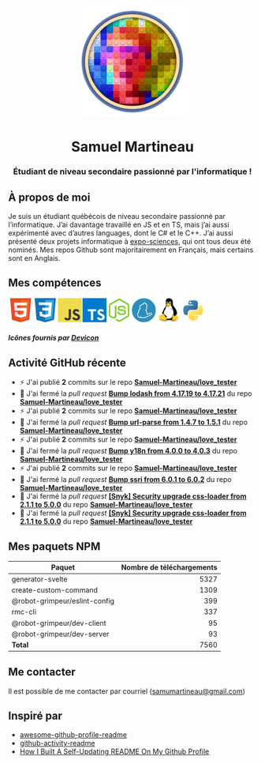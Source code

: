 <div align="middle">
  <img height="225" alt="avatar" src="https://raw.githubusercontent.com/Samuel-Martineau/Samuel-Martineau/master/avatar.png">
  <h1>Samuel Martineau</h1>
  <h3>Étudiant de niveau secondaire passionné par l'informatique !</h3>
</div>

## À propos de moi

Je suis un étudiant québécois de niveau secondaire passionné par l’informatique. J’ai davantage travaillé en JS et en TS, mais j’ai aussi expérimenté avec d’autres languages, dont le C# et le C++. J’ai aussi présenté deux projets informatique à [expo-sciences](https://technoscience.ca/programmes/expo-sciences/), qui ont tous deux été nominés. Mes repos Github sont majoritairement en Français, mais certains sont en Anglais.

## Mes compétences

<img alt="HTML5" src="https://raw.githubusercontent.com/devicons/devicon/master/icons/html5/html5-original.svg" width="50" title="HTML5" /><img alt="CSS3" src="https://raw.githubusercontent.com/devicons/devicon/master/icons/css3/css3-original.svg" width="50" title="CSS3" /><img alt="JavaScript" src="https://raw.githubusercontent.com/devicons/devicon/master/icons/javascript/javascript-original.svg" width="50" title="JavaScript" /><img alt="TypeScript" src="https://raw.githubusercontent.com/devicons/devicon/master/icons/typescript/typescript-original.svg" width="50" title="TypeScript" /><img alt="NodeJS" src="https://raw.githubusercontent.com/devicons/devicon/master/icons/nodejs/nodejs-original.svg" width="50" title="NodeJS" /><img alt="Yarn" src="https://raw.githubusercontent.com/devicons/devicon/master/icons/yarn/yarn-original.svg" width="50" title="Yarn" /><img alt="Linux" src="https://raw.githubusercontent.com/devicons/devicon/master/icons/linux/linux-original.svg" width="50" title="Linux" /><img alt="Python" src="https://raw.githubusercontent.com/devicons/devicon/master/icons/python/python-original.svg" width="50" title="Python" />

##### Icônes fournis par [Devicon](https://konpa.github.io/devicon/)

## Activité GitHub récente

- ⚡ J&#x27;ai publié **2** commits sur le repo [**Samuel-Martineau/love_tester**](https://github.com/Samuel-Martineau/love_tester)
- 🚫 J&#x27;ai fermé la _pull request_ [**Bump lodash from 4.17.19 to 4.17.21**](https://github.com/Samuel-Martineau/love_tester/pull/24) du repo [**Samuel-Martineau/love_tester**](https://github.com/Samuel-Martineau/love_tester)
- ⚡ J&#x27;ai publié **2** commits sur le repo [**Samuel-Martineau/love_tester**](https://github.com/Samuel-Martineau/love_tester)
- 🚫 J&#x27;ai fermé la _pull request_ [**Bump url-parse from 1.4.7 to 1.5.1**](https://github.com/Samuel-Martineau/love_tester/pull/23) du repo [**Samuel-Martineau/love_tester**](https://github.com/Samuel-Martineau/love_tester)
- ⚡ J&#x27;ai publié **2** commits sur le repo [**Samuel-Martineau/love_tester**](https://github.com/Samuel-Martineau/love_tester)
- 🚫 J&#x27;ai fermé la _pull request_ [**Bump y18n from 4.0.0 to 4.0.3**](https://github.com/Samuel-Martineau/love_tester/pull/31) du repo [**Samuel-Martineau/love_tester**](https://github.com/Samuel-Martineau/love_tester)
- ⚡ J&#x27;ai publié **2** commits sur le repo [**Samuel-Martineau/love_tester**](https://github.com/Samuel-Martineau/love_tester)
- 🚫 J&#x27;ai fermé la _pull request_ [**Bump ssri from 6.0.1 to 6.0.2**](https://github.com/Samuel-Martineau/love_tester/pull/21) du repo [**Samuel-Martineau/love_tester**](https://github.com/Samuel-Martineau/love_tester)
- 🚫 J&#x27;ai fermé la _pull request_ [**[Snyk] Security upgrade css-loader from 2.1.1 to 5.0.0**](https://github.com/Samuel-Martineau/love_tester/pull/22) du repo [**Samuel-Martineau/love_tester**](https://github.com/Samuel-Martineau/love_tester)
- 🚫 J&#x27;ai fermé la _pull request_ [**[Snyk] Security upgrade css-loader from 2.1.1 to 5.0.0**](https://github.com/Samuel-Martineau/love_tester/pull/20) du repo [**Samuel-Martineau/love_tester**](https://github.com/Samuel-Martineau/love_tester)

## Mes paquets NPM

| Paquet                        | Nombre de téléchargements |
| ----------------------------- | ------------------------: |
| generator-svelte              |                      5327 |
| create-custom-command         |                      1309 |
| @robot-grimpeur/eslint-config |                       399 |
| rmc-cli                       |                       337 |
| @robot-grimpeur/dev-client    |                        95 |
| @robot-grimpeur/dev-server    |                        93 |
| **Total**                     |                      7560 |

## Me contacter

Il est possible de me contacter par courriel ([samumartineau@gmail.com](mailto:samumartineau@gmail.com))

## Inspiré par

- [awesome-github-profile-readme](https://github.com/abhisheknaiidu/awesome-github-profile-readme)
- [github-activity-readme](https://github.com/jamesgeorge007/github-activity-readme)
- [How I Built A Self-Updating README On My Github Profile](https://www.mokkapps.de/blog/how-i-built-a-self-updating-readme-on-my-git-hub-profile/)
